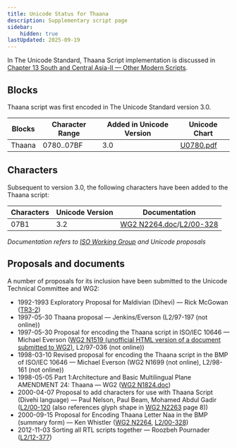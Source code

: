 ```yaml
---
title: Unicode Status for Thaana
description: Supplementary script page
sidebar:
    hidden: true
lastUpdated: 2025-09-19
---
```


In The Unicode Standard, Thaana Script implementation is discussed in [Chapter 13 South and Central Asia-II — Other Modern Scripts](https://www.unicode.org/versions/latest/core-spec/chapter-13/#G26451).

## Blocks

Thaana script was first encoded in The Unicode Standard version 3.0. 

| Blocks  |  Character Range  |  Added in Unicode Version  |  Unicode Chart  |
| ------- | ----------------- | -------------------------- | --------------- |
| Thaana  |  0780..07BF  |  3.0  |  [U0780.pdf](http://www.unicode.org/charts/PDF/U0780.pdf)  |

## Characters

Subsequent to version 3.0, the following characters have been added to the Thaana script:

| Characters | Unicode Version | Documentation |
| ---------- | --------------- | ------------- |
| 07B1 | 3.2 | [WG2 N2264.doc](https://www.unicode.org/wg2/docs/n2264.doc)/[L2/00-328](http://www.unicode.org/cgi-bin/GetMatchingDocs.pl?L2/00-328) |

_Documentation refers to [ISO Working Group](https://www.unicode.org/wg2/) and Unicode proposals_

## Proposals and documents

A number of proposals for its inclusion have been submitted to the Unicode Technical Committee and WG2:
- 1992-1993 Exploratory Proposal for Maldivian (Dihevi) — Rick McGowan ([TR3-2](http://www.unicode.org/reports/tr3-2/))  
- 1997-05-30 Thaana proposal — Jenkins/Everson (L2/97-197 (not online))
- 1997-05-30 Proposal for encoding the Thaana script in ISO/IEC 10646 — Michael Everson ([WG2 N1519 (unofficial HTML version of a document submitted to WG2)](http://www.evertype.com/standards/dv/thaana.html),        L2/97-036  (not online))
- 1998-03-10 Revised proposal for encoding the Thaana script in the BMP of ISO/IEC 10646 — Michael Everson (WG2 N1699 (not online), L2/98-161 (not online))
- 1998-05-05 Part 1:Architecture and Basic Multilingual Plane AMENDMENT 24: Thaana — WG2 ([WG2 N1824.doc](https://www.unicode.org/wg2/docs/n1824.doc))
- 2000-04-07 Proposal to add characters for use with Thaana Script (Divehi language) — Paul Nelson, Paul Beam, Mohamed Abdul Gadir  ([L2/00-120](http://www.unicode.org/cgi-bin/GetMatchingDocs.pl?L2/00-120) (also references glyph shape in [WG2 N2263](https://www.unicode.org/wg2/docs/n2263.pdf) page 8))
- 2000-09-15 Proposal for Encoding Thaana Letter Naa in the BMP (summary form) — Ken Whistler ([WG2 N2264](https://www.unicode.org/wg2/docs/n2264.doc), [L2/00-328](http://www.unicode.org/cgi-bin/GetMatchingDocs.pl?L2/00-328))
- 2012-11-03 Sorting all RTL scripts together — Roozbeh Pournader ([L2/12-377](http://www.unicode.org/cgi-bin/GetMatchingDocs.pl?L2/12-377))
